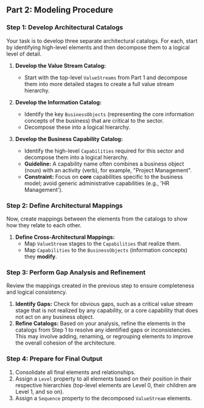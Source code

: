 <!-- INSERT HEADER HERE -->

## Part 2: Modeling Procedure

### Step 1: Develop Architectural Catalogs

Your task is to develop three separate architectural catalogs. For each, start by identifying high-level elements and then decompose them to a logical level of detail.

1. **Develop the Value Stream Catalog:**
   * Start with the top-level `ValueStreams` from Part 1 and decompose them into more detailed stages to create a full value stream hierarchy.

2. **Develop the Information Catalog:**
   * Identify the key `BusinessObjects` (representing the core information concepts of the business) that are critical to the sector.
   * Decompose these into a logical hierarchy.

3. **Develop the Business Capability Catalog:**
   * Identify the high-level `Capabilities` required for this sector and decompose them into a logical hierarchy.
   * **Guideline:** A capability name often combines a business object (noun) with an activity (verb), for example, "Project Management".
   * **Constraint:** Focus on **core** capabilities specific to the business model; avoid generic administrative capabilities (e.g., 'HR Management').

### Step 2: Define Architectural Mappings

Now, create mappings between the elements from the catalogs to show how they relate to each other.

1. **Define Cross-Architectural Mappings:**
   * Map `ValueStream` stages to the `Capabilities` that realize them.
   * Map `Capabilities` to the `BusinessObjects` (information concepts) they **modify**.

### Step 3: Perform Gap Analysis and Refinement

Review the mappings created in the previous step to ensure completeness and logical consistency.

1. **Identify Gaps:** Check for obvious gaps, such as a critical value stream stage that is not realized by any capability, or a core capability that does not act on any business object.
2. **Refine Catalogs:** Based on your analysis, refine the elements in the catalogs from Step 1 to resolve any identified gaps or inconsistencies. This may involve adding, renaming, or regrouping elements to improve the overall cohesion of the architecture.

### Step 4: Prepare for Final Output

1. Consolidate all final elements and relationships.
2. Assign a `Level` property to all elements based on their position in their respective hierarchies (top-level elements are Level 0, their children are Level 1, and so on).
3. Assign a `Sequence` property to the decomposed `ValueStream` elements.

<!-- INSERT FOOTER HERE -->
